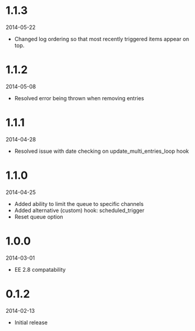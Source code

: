 # 1.1.3

2014-05-22

- Changed log ordering so that most recently triggered items appear on top.

# 1.1.2

2014-05-08

- Resolved error being thrown when removing entries

# 1.1.1

2014-04-28

- Resolved issue with date checking on update_multi_entries_loop hook

# 1.1.0

2014-04-25

- Added ability to limit the queue to specific channels
- Added alternative (custom) hook: scheduled_trigger
- Reset queue option

# 1.0.0

2014-03-01

- EE 2.8 compatability

# 0.1.2

2014-02-13

- Initial release